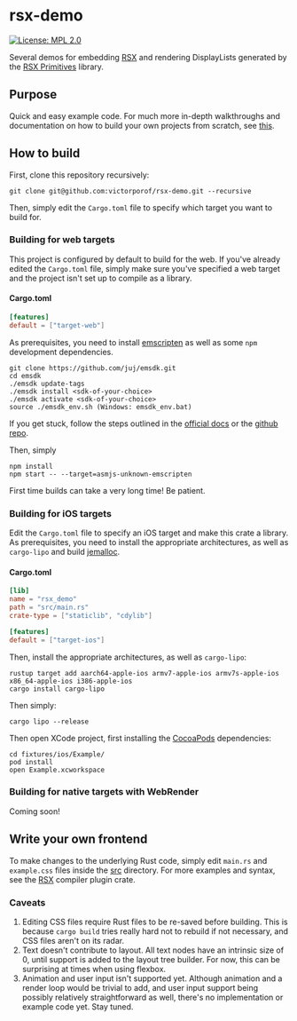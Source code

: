 # rsx-demo
[![License: MPL 2.0](https://img.shields.io/badge/License-MPL%202.0-brightgreen.svg)](https://opensource.org/licenses/MPL-2.0)

Several demos for embedding [RSX](https://github.com/victorporof/rsx) and rendering DisplayLists generated by the [RSX Primitives](https://github.com/victorporof/rsx-primitives) library.

## Purpose
Quick and easy example code. For much more in-depth walkthroughs and documentation on how to build your own projects from scratch, see [this](https://github.com/victorporof/rsx-renderers).

## How to build
First, clone this repository recursively:
```
git clone git@github.com:victorporof/rsx-demo.git --recursive
```

Then, simply edit the `Cargo.toml` file to specify which target you want to build for.

### Building for web targets
This project is configured by default to build for the web. If you've already edited the `Cargo.toml` file, simply make sure you've specified a web target and the project isn't set up to compile as a library.

#### Cargo.toml
```toml
[features]
default = ["target-web"]
```

As prerequisites, you need to install [emscripten](https://github.com/juj/emsdk) as well as some `npm` development dependencies.
```
git clone https://github.com/juj/emsdk.git
cd emsdk
./emsdk update-tags
./emsdk install <sdk-of-your-choice>
./emsdk activate <sdk-of-your-choice>
source ./emsdk_env.sh (Windows: emsdk_env.bat)
```

If you get stuck, follow the steps outlined in the [official docs](https://kripken.github.io/emscripten-site/docs/getting_started/index.html) or the [github repo](https://github.com/juj/emsdk).

Then, simply
```
npm install
npm start -- --target=asmjs-unknown-emscripten
```

First time builds can take a very long time! Be patient.

### Building for iOS targets
Edit the `Cargo.toml` file to specify an iOS target and make this crate a library. As prerequisites, you need to install the appropriate architectures, as well as `cargo-lipo` and build [jemalloc](https://github.com/jemalloc/jemalloc).

#### Cargo.toml
```toml
[lib]
name = "rsx_demo"
path = "src/main.rs"
crate-type = ["staticlib", "cdylib"]

[features]
default = ["target-ios"]
```

Then, install the appropriate architectures, as well as `cargo-lipo`:
```
rustup target add aarch64-apple-ios armv7-apple-ios armv7s-apple-ios x86_64-apple-ios i386-apple-ios
cargo install cargo-lipo
```

Then simply:
```
cargo lipo --release
```

Then open XCode project, first installing the [CocoaPods](https://cocoapods.org) dependencies:
```
cd fixtures/ios/Example/
pod install
open Example.xcworkspace
```

### Building for native targets with WebRender
Coming soon!

## Write your own frontend
To make changes to the underlying Rust code, simply edit `main.rs` and `example.css` files inside the [src](https://github.com/victorporof/rsx-demo/tree/master/src) directory. For more examples and syntax, see the [RSX](https://github.com/victorporof/rsx) compiler plugin crate.

### Caveats
1. Editing CSS files require Rust files to be re-saved before building. This is because `cargo build` tries really hard not to rebuild if not necessary, and CSS files aren't on its radar.
2. Text doesn't contribute to layout. All text nodes have an intrinsic size of 0, until support is added to the layout tree builder. For now, this can be surprising at times when using flexbox.
3. Animation and user input isn't supported yet. Although animation and a render loop would be trivial to add, and user input support being possibly relatively straightforward as well, there's no implementation or example code yet. Stay tuned.

